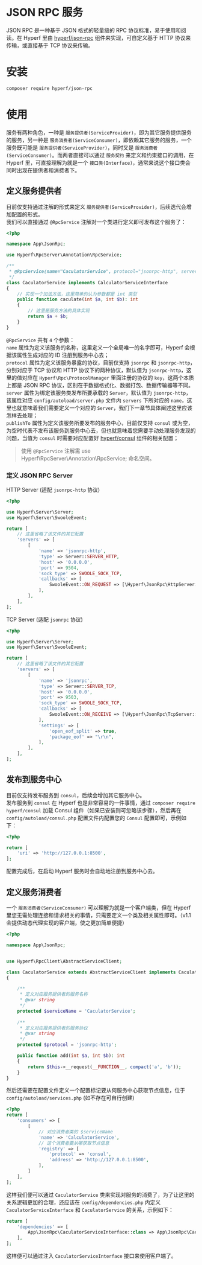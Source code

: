 # JSON RPC 服务

JSON RPC 是一种基于 JSON 格式的轻量级的 RPC 协议标准，易于使用和阅读。在 Hyperf 里由 [hyperf/json-rpc](https://github.com/hyperf-cloud/json-rpc) 组件来实现，可自定义基于 HTTP 协议来传输，或直接基于 TCP 协议来传输。

# 安装

```bash
composer require hyperf/json-rpc
```

# 使用

服务有两种角色，一种是 `服务提供者(ServiceProvider)`，即为其它服务提供服务的服务，另一种是 `服务消费者(ServiceConsumer)`，即依赖其它服务的服务，一个服务既可能是 `服务提供者(ServiceProvider)`，同时又是 `服务消费者(ServiceConsumer)`。而两者直接可以通过 `服务契约` 来定义和约束接口的调用，在 Hyperf 里，可直接理解为就是一个 `接口类(Interface)`，通常来说这个接口类会同时出现在提供者和消费者下。

## 定义服务提供者

目前仅支持通过注解的形式来定义 `服务提供者(ServiceProvider)`，后续迭代会增加配置的形式。   
我们可以直接通过 `@RpcService` 注解对一个类进行定义即可发布这个服务了：

```php
<?php

namespace App\JsonRpc;

use Hyperf\RpcServer\Annotation\RpcService;

/**
 * @RpcService(name="CaculatorService", protocol="jsonrpc-http", server="jsonrpc-http")
 */
class CaculatorService implements CalculatorServiceInterface
{
    // 实现一个加法方法，这里简单的认为参数都是 int 类型
    public function caculate(int $a, int $b): int
    {
        // 这里是服务方法的具体实现
        return $a + $b;
    }
}
```

`@RpcService` 共有 `4` 个参数：   
`name` 属性为定义该服务的名称，这里定义一个全局唯一的名字即可，Hyperf 会根据该属性生成对应的 ID 注册到服务中心去；   
`protocol` 属性为定义该服务暴露的协议，目前仅支持 `jsonrpc` 和 `jsonrpc-http`，分别对应于 TCP 协议和 HTTP 协议下的两种协议，默认值为 `jsonrpc-http`，这里的值对应在 `Hyperf\Rpc\ProtocolManager` 里面注册的协议的 `key`，这两个本质上都是 JSON RPC 协议，区别在于数据格式化、数据打包、数据传输器等不同。   
`server` 属性为绑定该服务类发布所要承载的 `Server`，默认值为 `jsonrpc-http`，该属性对应 `config/autoload/server.php` 文件内 `servers` 下所对应的 `name`，这里也就意味着我们需要定义一个对应的 `Server`，我们下一章节具体阐述这里应该怎样去处理；   
`publishTo` 属性为定义该服务所要发布的服务中心，目前仅支持 `consul` 或为空，为空时代表不发布该服务到服务中心去，但也就意味着您需要手动处理服务发现的问题，当值为 `consul` 时需要对应配置好 [hyperf/consul](./consul.md) 组件的相关配置；

> 使用 `@RpcService` 注解需 use Hyperf\RpcServer\Annotation\RpcService; 命名空间。

### 定义 JSON RPC Server

HTTP Server (适配 `jsonrpc-http` 协议)

```php
<?php

use Hyperf\Server\Server;
use Hyperf\Server\SwooleEvent;

return [
    // 这里省略了该文件的其它配置
    'servers' => [
        [
            'name' => 'jsonrpc-http',
            'type' => Server::SERVER_HTTP,
            'host' => '0.0.0.0',
            'port' => 9504,
            'sock_type' => SWOOLE_SOCK_TCP,
            'callbacks' => [
                SwooleEvent::ON_REQUEST => [\Hyperf\JsonRpc\HttpServer::class, 'onRequest'],
            ],
        ],
    ],
];
```

TCP Server (适配 `jsonrpc` 协议)

```php
<?php

use Hyperf\Server\Server;
use Hyperf\Server\SwooleEvent;

return [
    // 这里省略了该文件的其它配置
    'servers' => [
        [
            'name' => 'jsonrpc',
            'type' => Server::SERVER_TCP,
            'host' => '0.0.0.0',
            'port' => 9503,
            'sock_type' => SWOOLE_SOCK_TCP,
            'callbacks' => [
                SwooleEvent::ON_RECEIVE => [\Hyperf\JsonRpc\TcpServer::class, 'onReceive'],
            ],
            'settings' => [
                'open_eof_split' => true,
                'package_eof' => "\r\n",
            ],
        ],
    ],
];
```

## 发布到服务中心

目前仅支持发布服务到 `consul`，后续会增加其它服务中心。   
发布服务到 `consul` 在 Hyperf 也是非常容易的一件事情，通过 `composer require hyperf/consul` 加载 Consul 组件（如果已安装则可忽略该步骤），然后再在 `config/autoload/consul.php` 配置文件内配置您的 `Consul` 配置即可，示例如下：

```php
<?php

return [
    'uri' => 'http://127.0.0.1:8500',
];
```

配置完成后，在启动 Hyperf 服务时会自动地注册到服务中心去。

## 定义服务消费者

一个 `服务消费者(ServiceConsumer)` 可以理解为就是一个客户端类，但在 Hyperf 里您无需处理连接和请求相关的事情，只需要定义一个类及相关属性即可。（v1.1会提供动态代理实现的客户端，使之更加简单便捷）

```php
<?php

namespace App\JsonRpc;


use Hyperf\RpcClient\AbstractServiceClient;

class CaculatorService extends AbstractServiceClient implements CaculatorServiceInterface
{

    /**
     * 定义对应服务提供者的服务名称
     * @var string 
     */
    protected $serviceName = 'CaculatorService';
    
    /**
     * 定义对应服务提供者的服务协议
     * @var string 
     */
    protected $protocol = 'jsonrpc-http';

    public function add(int $a, int $b): int
    {
        return $this->__request(__FUNCTION__, compact('a', 'b'));
    }
}
```

然后还需要在配置文件定义一个配置标记要从何服务中心获取节点信息，位于 `config/autoload/services.php` (如不存在可自行创建)

```php
<?php
return [
    'consumers' => [
        [
            // 对应消费者类的 $serviceName
            'name' => 'CalculatorService',
            // 这个消费者要从哪获取节点信息
            'registry' => [
                'protocol' => 'consul',
                'address' => 'http://127.0.0.1:8500',
            ],
        ]
    ],
];
```


这样我们便可以通过 `CaculatorService` 类来实现对服务的消费了，为了让这里的关系逻辑更加的合理，还应该在 `config/dependencies.php` 内定义 `CaculatorServiceInterface` 和 `CaculatorService` 的关系，示例如下：

```php
return [
    'dependencies' => [
        App\JsonRpc\CaculatorServiceInterface::class => App\JsonRpc\CaculatorService::class,
    ],
];
```

这样便可以通过注入 `CaculatorServiceInterface` 接口来使用客户端了。